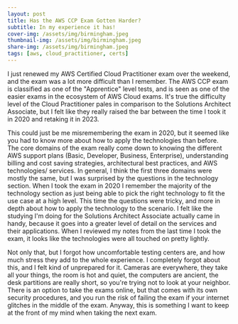 ```yaml
---
layout: post
title: Has the AWS CCP Exam Gotten Harder? 
subtitle: In my experience it has!
cover-img: /assets/img/birmingham.jpeg
thumbnail-img: /assets/img/birmingham.jpeg
share-img: /assets/img/birmingham.jpeg
tags: [aws, cloud_practitioner, certs]
---
```


I just renewed my AWS Certified Cloud Practitioner exam over the weekend, and the exam was a lot more difficult than I remember. The AWS CCP exam is classified as one of the "Apprentice" level tests, and is seen as one of the easier exams in the ecosystem of AWS Cloud exams. It's true the difficulty level of the Cloud Practitioner pales in comparison to the Solutions Architect Associate, but I felt like they really raised the bar between the time I took it in 2020 and retaking it in 2023.

This could just be me misremembering the exam in 2020, but it seemed like you had to know more about how to apply the technologies than before. The core domains of the exam really come down to knowing the different AWS support plans (Basic, Developer, Business, Enterprise), understanding billing and cost saving strategies, architectural best practices, and AWS technologies/ services. In general, I think the first three domains were mostly the same, but I was surprised by the questions in the technology section. When I took the exam in 2020 I remember the majority of the technology section as just being able to pick the right technology to fit the use case at a high level. This time the questions were tricky, and more in depth about how to apply the technology to the scenario. I felt like the studying I'm doing for the Solutions Architect Associate actually came in handy, because it goes into a greater level of detail on the services and their applications. When I reviewed my notes from the last time I took the exam, it looks like the technologies were all touched on pretty lightly.

Not only that, but I forgot how uncomfortable testing centers are, and how much stress they add to the whole experience. I completely forgot about this, and I felt kind of unprepared for it. Cameras are everywhere, they take all your things, the room is hot and quiet, the computers are ancient, the desk partitions are really short, so you're trying not to look at your neighbor. There is an option to take the exams online, but that comes with its own security procedures, and you run the risk of failing the exam if your internet glitches in the middle of the exam. Anyway, this is something I want to keep at the front of my mind when taking the next exam. 